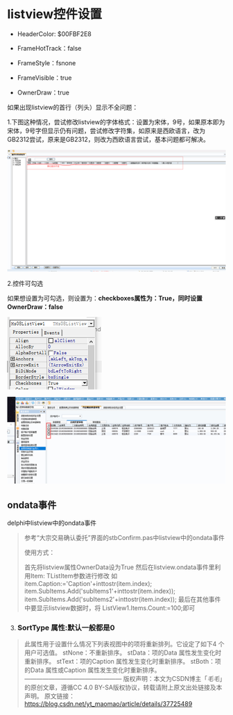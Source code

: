 # listview控件设置

- HeaderColor: $00FBF2E8

- FrameHotTrack：false

- FrameStyle：fsnone

- FrameVisible：true

- OwnerDraw：true

如果出现listview的首行（列头）显示不全问题：

1.下图这种情况，尝试修改listview的字体格式：设置为宋体，9号，如果原本即为宋体，9号字但显示仍有问题，尝试修改字符集，如原来是西欧语言，改为GB2312尝试，原来是GB2312，则改为西欧语言尝试，基本问题都可解决。

![image-20210224144822750](picture/image-20210224144822750.png)

2.控件可勾选

如果想设置为可勾选，则设置为：**checkboxes属性为：True，同时设置OwnerDraw：false**

![image-20210517112914596](picture/image-20210517112914596.png)

![image-20210517112848087](picture/image-20210517112848087.png)

## ondata事件

delphi中listview中的ondata事件

> 参考“大宗交易确认委托”界面的stbConfirm.pas中listview中的ondata事件
>
> 使用方式：
>
> 首先将listview属性OwnerData设为True
> 然后在listview.ondata事件里利用Item: TListItem参数进行修改
> 如 
>  item.Caption:='Caption'+inttostr(item.index);
>  item.SubItems.Add('subItems1'+inttostr(item.index));
>  item.SubItems.Add('subItems2'+inttostr(item.index));
> 最后在其他事件中要显示listview数据时，将
> ListView1.Items.Count:=100;即可

3. ### SortType 属性:默认一般都是0

> 此属性用于设置什么情况下列表视图中的项将重新排列。它设定了如下4 个用户可选值。 
>  stNone：不重新排序。
>  stData：项的Data 属性发生变化时重新排序。
>  stText：项的Caption 属性发生变化时重新排序。
>  stBoth：项的Data 属性或Caption 属性发生变化时重新排序。
> ————————————————
> 版权声明：本文为CSDN博主「_毛毛_」的原创文章，遵循CC 4.0 BY-SA版权协议，转载请附上原文出处链接及本声明。
> 原文链接：https://blog.csdn.net/yt_maomao/article/details/37725489